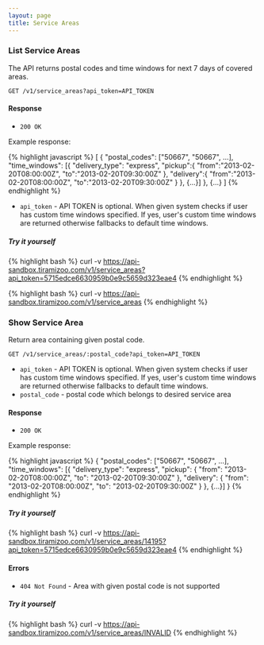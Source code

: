 ```yaml
---
layout: page
title: Service Areas
---
```


### List Service Areas

The API returns postal codes and time windows for next 7 days of covered areas.


```
GET /v1/service_areas?api_token=API_TOKEN
```

#### Response

* `200 OK`

Example response:

{% highlight javascript %}
[
  {
    "postal_codes": ["50667", "50667", ...],
    "time_windows": [{
      "delivery_type": "express",
      "pickup":{
        "from":"2013-02-20T08:00:00Z",
        "to":"2013-02-20T09:30:00Z"
      },
      "delivery":{
        "from":"2013-02-20T08:00:00Z",
        "to":"2013-02-20T09:30:00Z"
      }
    },
    {...}]
  },
  {...}
]
{% endhighlight %}

* `api_token` - API TOKEN is optional. When given system checks if user has custom time windows specified. If yes, user's custom time windows are returned otherwise fallbacks to default time windows.

##### Try it yourself #####
{% highlight bash %}
curl -v https://api-sandbox.tiramizoo.com/v1/service_areas?api_token=5715edce6630959b0e9c5659d323eae4
{% endhighlight %}

{% highlight bash %}
curl -v https://api-sandbox.tiramizoo.com/v1/service_areas
{% endhighlight %}

### Show Service Area

Return area containing given postal code.

```
GET /v1/service_areas/:postal_code?api_token=API_TOKEN
```

* `api_token` - API TOKEN is optional. When given system checks if user has custom time windows specified. If yes, user's custom time windows are returned otherwise fallbacks to default time windows.
* `postal_code` - postal code which belongs to desired service area

#### Response

* `200 OK`

Example response:

{% highlight javascript %}
{
  "postal_codes": ["50667", "50667", ...],
  "time_windows": [{
    "delivery_type": "express",
    "pickup": {
      "from": "2013-02-20T08:00:00Z",
      "to": "2013-02-20T09:30:00Z"
    },
    "delivery": {
      "from": "2013-02-20T08:00:00Z",
      "to": "2013-02-20T09:30:00Z"
    }
  },
  {...}]
}
{% endhighlight %}

##### Try it yourself #####
{% highlight bash %}
curl -v https://api-sandbox.tiramizoo.com/v1/service_areas/14195?api_token=5715edce6630959b0e9c5659d323eae4
{% endhighlight %}

#### Errors

* `404 Not Found` - Area with given postal code is not supported

##### Try it yourself #####
{% highlight bash %}
curl -v https://api-sandbox.tiramizoo.com/v1/service_areas/INVALID
{% endhighlight %}
